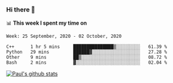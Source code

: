 ### Hi there 👋

📊 **This week I spent my time on**
<!--START_SECTION:waka-->
```text
Week: 25 September, 2020 - 02 October, 2020

C++      1 hr 5 mins     ███████████████▒░░░░░░░░░   61.39 % 
Python   29 mins         ██████▓░░░░░░░░░░░░░░░░░░   27.28 % 
Other    9 mins          ██▒░░░░░░░░░░░░░░░░░░░░░░   08.72 % 
Bash     2 mins          ▓░░░░░░░░░░░░░░░░░░░░░░░░   02.04 % 
```
<!--END_SECTION:waka-->


[![Paul's github stats](https://github-readme-stats.vercel.app/api?username=mickeyouyou&theme=dracula&show_icons=true)](https://github.com/anuraghazra/github-readme-stats)

